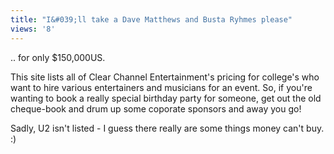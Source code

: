 ```yaml
---
title: "I&#039;ll take a Dave Matthews and Busta Ryhmes please"
views: '8'
---
```

<p>.. for only $150,000US.</p>
<p>This site lists all of Clear Channel Entertainment's pricing for college's who want to hire various entertainers and musicians for an event. So, if you're wanting to book a really special birthday party for someone, get out the old cheque-book and drum up some coporate sponsors and away you go!</p>
<p>Sadly, U2 isn't listed - I guess there really are some things money can't buy. :)</p>
